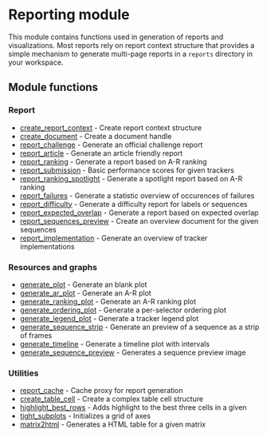 Reporting module
================

This module contains functions used in generation of reports and visualizations. Most reports rely on report context structure that provides a simple mechanism to generate multi-page reports in a `reports` directory in your workspace.

Module functions
----------------

### Report

-   [create_report_context](create_report_context.m) - Create report context structure
-   [create_document](create_document.m) - Create a document handle
-   [report_challenge](report_challenge.m) - Generate an official challenge report
-   [report_article](report_article.m) - Generate an article friendly report
-   [report_ranking](report_ranking.m) - Generate a report based on A-R ranking
-   [report_submission](report_submission.m) - Basic performance scores for given trackers
-   [report_ranking_spotlight](report_ranking_spotlight.m) - Generate a spotlight report based on A-R ranking
-   [report_failures](report_failures.m) - Generate a statistic overview of occurences of failures
-   [report_difficulty](report_difficulty.m) - Generate a difficulty report for labels or sequences
-   [report_expected_overlap](report_expected_overlap.m) - Generate a report based on expected overlap
-   [report_sequences_preview](report_sequences_preview.m) - Create an overview document for the given sequences
-   [report_implementation](report_implementation.m) - Generate an overview of tracker implementations

### Resources and graphs

-   [generate_plot](generate_plot.m) - Generate an blank plot
-   [generate_ar_plot](generate_ar_plot.m) - Generate an A-R plot
-   [generate_ranking_plot](generate_ranking_plot.m) - Generate an A-R ranking plot
-   [generate_ordering_plot](generate_ordering_plot.m) - Generate a per-selector ordering plot
-   [generate_legend_plot](generate_legend_plot.m) - Generate a tracker legend plot
-   [generate_sequence_strip](generate_sequence_strip.m) - Generate an preview of a sequence as a strip of frames
-   [generate_timeline](generate_timeline.m) - Generate a timeline plot with intervals
-   [generate_sequence_preview](generate_sequence_preview.m) - Generates a sequence preview image

### Utilities

-   [report_cache](report_cache.m) - Cache proxy for report generation
-   [create_table_cell](create_table_cell.m) - Create a complex table cell structure
-   [highlight_best_rows](highlight_best_rows.m) - Adds highlight to the best three cells in a given
-   [tight_subplots](tight_subplots.m) - Initializes a grid of axes
-   [matrix2html](matrix2html.m) - Generates a HTML table for a given matrix
